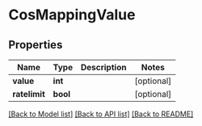 # CosMappingValue

## Properties
Name | Type | Description | Notes
------------ | ------------- | ------------- | -------------
**value** | **int** |  | [optional] 
**ratelimit** | **bool** |  | [optional] 

[[Back to Model list]](../README.md#documentation-for-models) [[Back to API list]](../README.md#documentation-for-api-endpoints) [[Back to README]](../README.md)


